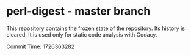 # perl-digest - master branch

This repository contains the frozen state of the repository.
Its history is cleared. It is used only for static code
analysis with Codacy.

Commit Time: 1726363282
